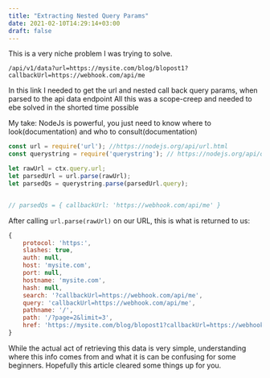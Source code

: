 ```yaml
---
title: "Extracting Nested Query Params"
date: 2021-02-10T14:29:14+03:00
draft: false
---
```


This is a very niche problem I was trying to solve.

```
/api/v1/data?url=https://mysite.com/blog/blopost1?callbackUrl=https://webhook.com/api/me
```

In this link I needed to get the url and nested call back query params, when parsed to the api data endpoint
All this was a scope-creep and needed to ebe solved in the shorted time possible

My take: NodeJs is powerful, you just need to know where to look(documentation) and who to consult(documentation)


```javascript
const url = require('url'); //https://nodejs.org/api/url.html
const querystring = require('querystring'); // https://nodejs.org/api/querystring.html

let rawUrl = ctx.query.url;
let parsedUrl = url.parse(rawUrl);
let parsedQs = querystring.parse(parsedUrl.query);


// parsedQs = { callbackUrl: 'https://webhook.com/api/me' }
```

After calling ```url.parse(rawUrl)``` on our URL, this is what is returned to us:

```javascript
{
    protocol: 'https:',
    slashes: true,
    auth: null,
    host: 'mysite.com',
    port: null,
    hostname: 'mysite.com',
    hash: null,
    search: '?callbackUrl=https://webhook.com/api/me',
    query: 'callbackUrl=https://webhook.com/api/me',
    pathname: '/',
    path: '/?page=2&limit=3',
    href: 'https://mysite.com/blog/blopost1?callbackUrl=https://webhook.com/api/me'
}
```


While the actual act of retrieving this data is very simple, understanding where this info comes from and what it is can be confusing for some beginners. Hopefully this article cleared some things up for you.
